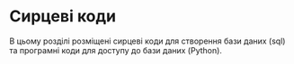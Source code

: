 # Сирцеві коди 

В цьому розділі розміщені сирцеві коди для створення бази даних (sql) та програмні коди для доступу до бази даних (Python).
